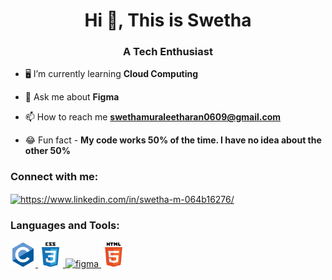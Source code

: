 <h1 align="center">Hi 👋, This is Swetha</h1>
<h3 align="center">A Tech Enthusiast</h3>

- 🖥️ I’m currently learning **Cloud Computing**

- 💬 Ask me about **Figma**

- 📫 How to reach me **swethamuraleetharan0609@gmail.com**

- 😂 Fun fact - **My code works 50% of the time. I have no idea about the other 50%**

<h3 align="left">Connect with me:</h3>
<p align="left">
<a href="https://www.linkedin.com/in/swetha-m-064b16276/" target="blank"><img align="center" src="https://raw.githubusercontent.com/rahuldkjain/github-profile-readme-generator/master/src/images/icons/Social/linked-in-alt.svg" alt="https://www.linkedin.com/in/swetha-m-064b16276/" height="30" width="40" /></a>
</p>

<h3 align="left">Languages and Tools:</h3>
<p align="left"> <a href="https://www.cprogramming.com/" target="_blank" rel="noreferrer"> <img src="https://raw.githubusercontent.com/devicons/devicon/master/icons/c/c-original.svg" alt="c" width="40" height="40"/> </a> <a href="https://www.w3schools.com/css/" target="_blank" rel="noreferrer"> <img src="https://raw.githubusercontent.com/devicons/devicon/master/icons/css3/css3-original-wordmark.svg" alt="css3" width="40" height="40"/> </a> <a href="https://www.figma.com/" target="_blank" rel="noreferrer"> <img src="https://www.vectorlogo.zone/logos/figma/figma-icon.svg" alt="figma" width="40" height="40"/> </a> <a href="https://www.w3.org/html/" target="_blank" rel="noreferrer"> <img src="https://raw.githubusercontent.com/devicons/devicon/master/icons/html5/html5-original-wordmark.svg" alt="html5" width="40" height="40"/> </a> </p>
